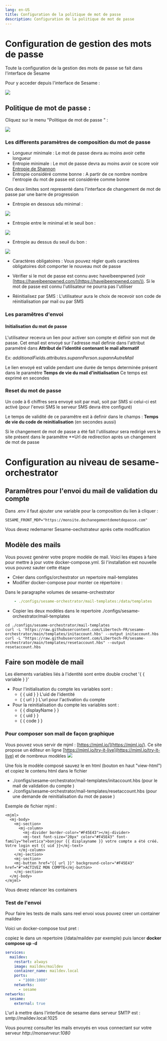 ```yaml
---
lang: en-US
title: Configuration de la politique de mot de passe
description: Configuration de la politique de mot de passe
---
```

# Configuration de gestion des mots de passe

Toute la configuration de la gestion des mots de passe se fait dans l'interface de Sesame

Pour y acceder depuis l'interface de Sesame : 

![](.config-gestion-mdp_images/59f4a9e2.png)


## Politique de mot de passe : 

Cliquez sur le menu "Politique de mot de passe " : 

![](.config-gestion-mdp_images/5060f9da.png)

### Les differents paramètres de composition du mot de passe 
* Longueur minimale : Le mot de passe devra au moins avoir cette longueur
* Entropie minimale : Le mot de passe devra au moins avoir ce score voir [Entropie de Shannon](https://fr.wikipedia.org/wiki/Entropie_de_Shannon)
* Entropie considéré comme bonne : A partir de ce nombre nombre l'entropie du mot de passe est considérée comme bonne 

Ces deux limites sont representé dans l'interface de changement de mot de passe par une barre de progression 
* Entropie en dessous sdu minimal :

![](.config-gestion-mdp_images/27b2c6b2.png)
* Entropie entre le minimal et le seuil bon :

![](.config-gestion-mdp_images/65419e95.png)
* Entropie au dessus du seuil du bon : 

![](.config-gestion-mdp_images/c11eea52.png)

* Caractères obligatoires : Vous pouvez régler quels caractères obligatoires doit comporter le nouveau mot de passe 
* Vérifier si le mot de passe est connu avec haveibeenpwned (voir [https://haveibeenpwned.com/](https://haveibeenpwned.com/)). Si le mot de passe est connu l'utilisateur ne pourra pas l'utiliser

* Réinitialisez par SMS : L'utilisateur aura le choix de recevoir son code de réinitialisation par mail ou par SMS
### Les paramêtres d'envoi
#### Initialisation du mot de passe 
L'utilisateur recevra un lien pour activer son compte et définir son mot de passe. Cet email est envoyé sur l'adresse mail definie dans l'attribut paramétré
dans **Attribut de l'identité contenant le mail alternatif**

Ex: *additionalFields.attributes.supannPerson.supannAutreMail*

Le lien envoyé est valide pendant une durée de temps determinée présent dans le paramètre **Temps de vie du mail d'initialisation** Ce temps est exprimé en secondes 

### Reset du mot de passe 
Un code à 6 chiffres sera envoyé soit par mail, soit par SMS si celui-ci est activé (pour l'envoi SMS le serveur SMS devra être configuré)

Le temps de validité de ce paramêtre est à definir dans le champs : **Temps de vie du code de reinitialisation** (en secondes aussi)

Si le changement de mot de passe a été fait l'utilisateur sera redirigé vers le site présent dans le paramêtre **Url de redirection après un changement de mot de passe
# Configuration au niveau de sesame-orchestrator 
## Paramêtres pour l'envoi du mail de validation du compte
Dans .env il faut ajouter une variable pour la composition du lien à cliquer : 
```
SESAME_FRONT_MDP="https://monsite.dechanegementdemotdepasse.com"
```
Vous devez redemarrer Sesame-oechstrateur après cette modification

## Modèle des mails 
Vous pouvez genérer votre propre modèle de mail. Voici les étapes à faire pour mettre à jour votre docker-compose.yml. Si l'installation est nouvelle vous pouvez sauter cette étape
* Créer dans configs/orchestrator un repertoire mail-templates
* Modifier docker-compose pour monter ce répertoire : 

Dans le paragraphe volumes de sesame-orchestrator
```yaml
    - ./configs/sesame-orchestrator/mail-templates:/data/templates 
```
* Copier les deux modèles dans le repertoire ./configs/sesame-orchestrator/mail-templates
```shell
cd ./configs/sesame-orchestrator/mail-templates
curl -L 'https://raw.githubusercontent.com/Libertech-FR/sesame-orchestrator/main/templates/initaccount.hbs' --output initaccount.hbs
curl -L "https://raw.githubusercontent.com/Libertech-FR/sesame-orchestrator/main/templates/resetaccount.hbs" --output resetaccount.hbs
```
## Faire son modèle de mail 
Les élements variables liés à l'identité sont entre double crochet '\{ \{ variable \} \}'

* Pour l'initialisation du compte les variables sont : 
    * \{ \{ uid \} \} L'uid de l'identité
    * \{ \{ url \} \} L'url pour l'activation du compte
* Pour la reinitialisation du compte les variables sont : 
    * \{ \{ displayName \} \}
    * \{ \{ uid \} \}
    * \{ \{ code \} \}

### Pour composer son mail de façon graphique 
Vous pouvez vous servir de mjml : [https://mjml.io/](https://mjml.io/). Ce site propose un éditeur en ligne [https://mjml.io/try-it-live](https://mjml.io/try-it-live) et de nombreux modèles 
![](.config-gestion-mdp_images/084e8a86.png)

Une fois le modèle composé sauvez le en html (bouton en haut  "view-html") et copiez le contenu html dans le fichier 
* ./configs/sesame-orchestrator/mail-templates/initaccount.hbs (pour le mail de validation du compte )
* ./configs/sesame-orchestrator/mail-templates/resetaccount.hbs (pour une demande de reinitialisation du mot de passe )

Exemple de fichier mjml : 
```
<mjml>
  <mj-body>
    <mj-section>
      <mj-column>
        <mj-divider border-color="#F45E43"></mj-divider>
        <mj-text font-size="20px" color="#F45E43" font-family="helvetica">bonjour {{ displayname }} votre compte a été créé. Votre login est {{ uid }}</mj-text>
      </mj-column>
    </mj-section>
    <mj-section>
    <mj-button href="{{ url }}" background-color="#F45E43" href="#">ACTIVEZ MON COMPTE</mj-button>
    </mj-section>
  </mj-body>
</mjml>
```
Vous devez relancer les containers 

### Test de l'envoi 
Pour faire les tests de mails sans reel envoi vous pouvez creer un container maildev 

Voici un docker-compose tout pret : 

copiez le dans un repertoire (/data/maildev par exemple) puis lancer **docker compose up -d** 
```yaml 
services:
  maildev:
    restart: always
    image: maildev/maildev
    container_name: maildev.local
    ports:
      - "1080:1080"	
    networks:
      - sesame
networks:
  sesame: 
    external: true      
```

L'url à mettre dans l'interface de sesame dans serveur SMTP est : smtp://maildev.local:1025

Vous pourrez consulter les mails envoyés en vous connectant sur votre serveur *http://monserveur:1080*